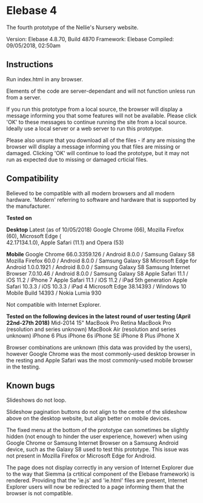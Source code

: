 # Elebase 4
The fourth prototype of the Nellie's Nursery website.

Version: Elebase 4.8.70, Build 4870
Framework: Elebase
Compiled: 09/05/2018, 02:50am

## Instructions

Run index.html in any browser.

Elements of the code are server-dependant and will not function unless run from a server.

If you run this prototype from a local source, the browser will display a message informing you that some features will not be available. Please click 'OK' to these messages to continue running the site from a local source. Ideally use a local server or a web server to run this prototype. 

Please also unsure that you download all of the files - if any are missing the browser will display a message informing you that files are missing or damaged. Clicking 'OK' will continue to load the prototype, but it may not run as expected due to missing or damaged crticial files. 

## Compatibility
Believed to be compatible with all modern browsers and all modern hardware. 'Modern' referring to software and hardware that is supported by the manufacturer. 

**Tested on**

**Desktop**
Latest (as of 10/05/2018) Google Chrome (66), Mozilla Firefox (60), Microsoft Edge (  
42.17134.1.0), Apple Safari (11.1) and Opera (53)

**Mobile**
Google Chrome 66.0.3359.126 / Android 8.0.0 / Samsung Galaxy S8
Mozilla Firefox 60.0 / Android 8.0.0 / Samsung Galaxy S8
Microsoft Edge for Android 1.0.0.1921 / Android 8.0.0 / Samsung Galaxy S8
Samsung Internet Browser 7.0.10.46 / Android 8.0.0 / Samsung Galaxy S8
Apple Safari 11.1 / iOS 11.2 / iPhone 7
Apple Safari 11.1 / iOS 11.2 / iPad 5th generation
Apple Safari 10.3.3 / iOS 10.3.3 / iPad 4
Microsoft Edge 38.14393 / Windows 10 Mobile Build 14393 / Nokia Lumia 930

Not compatible with Internet Explorer.

**Tested on the following devices in the latest round of user testing (April 22nd-27th 2018)**
Mid-2014 15" MacBook Pro Retina
MacBook Pro (resolution and series unknown)
MacBook Air (resolution and series unknown)
iPhone 6 Plus
iPhone 6s
iPhone SE
iPhone 8 Plus
iPhone X

Browser combinations are unknown (this data was provided by the users), however Google Chrome was the most commonly-used desktop browser in the resting and Apple Safari was the most commonly-used mobile browser in the testing. 

## Known bugs

Slideshows do not loop. 

Slideshow pagination buttons do not align to the centre of the slideshow above on the desktop website, but align better on mobile devices.

The fixed menu at the bottom of the prototype can sometimes be slightly hidden (not enough to hinder the user experience, however) when using Google Chrome or Samsung Internet Browser on a Samsung Android device, such as the Galaxy S8 used to test this prototype. This issue was not present in Mozilla Firefox or Microsoft Edge for Android. 

The page does not display correctly in any version of Internet Explorer due to the way that Siemma (a crtitical component of the Elebase framework) is rendered. Providing that the 'ie.js' and 'ie.html' files are present, Internet Explorer users will now be redirected to a page informing them that the browser is not compatible. 
